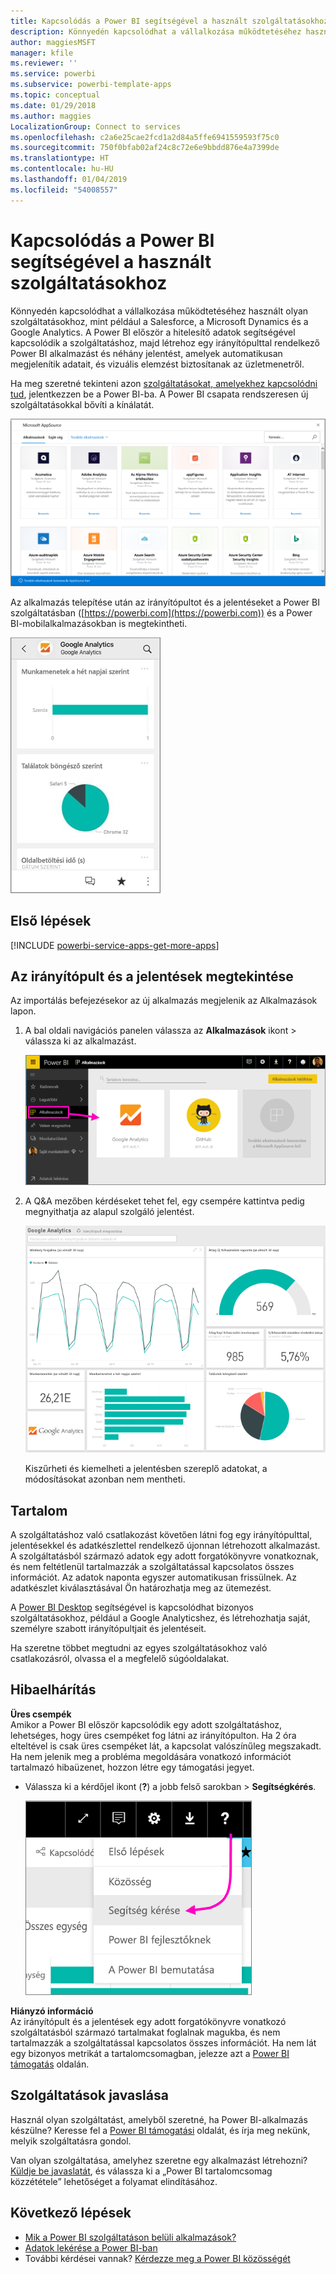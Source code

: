 ```yaml
---
title: Kapcsolódás a Power BI segítségével a használt szolgáltatásokhoz
description: Könnyedén kapcsolódhat a vállalkozása működtetéséhez használt olyan szolgáltatásokhoz, mint például a Salesforce, a Microsoft Dynamics CRM és a Google Analytics.
author: maggiesMSFT
manager: kfile
ms.reviewer: ''
ms.service: powerbi
ms.subservice: powerbi-template-apps
ms.topic: conceptual
ms.date: 01/29/2018
ms.author: maggies
LocalizationGroup: Connect to services
ms.openlocfilehash: c2a6e25cae2fcd1a2d84a5ffe6941559593f75c0
ms.sourcegitcommit: 750f0bfab02af24c8c72e6e9bbdd876e4a7399de
ms.translationtype: HT
ms.contentlocale: hu-HU
ms.lasthandoff: 01/04/2019
ms.locfileid: "54008557"
---
```

# <a name="connect-to-the-services-you-use-with-power-bi"></a>Kapcsolódás a Power BI segítségével a használt szolgáltatásokhoz
Könnyedén kapcsolódhat a vállalkozása működtetéséhez használt olyan szolgáltatásokhoz, mint például a Salesforce, a Microsoft Dynamics és a Google Analytics. A Power BI először a hitelesítő adatok segítségével kapcsolódik a szolgáltatáshoz, majd létrehoz egy irányítópulttal rendelkező Power BI alkalmazást és néhány jelentést, amelyek automatikusan megjelenítik adatait, és vizuális elemzést biztosítanak az üzletmenetről.


Ha meg szeretné tekinteni azon [szolgáltatásokat, amelyekhez kapcsolódni tud](https://app.powerbi.com/getdata/services), jelentkezzen be a Power BI-ba. A Power BI csapata rendszeresen új szolgáltatásokkal bővíti a kínálatát.

![AppSource alkalmazások](media/service-connect-to-services/overview.png)

Az alkalmazás telepítése után az irányítópultot és a jelentéseket a Power BI szolgáltatásban ([https://powerbi.com](https://powerbi.com)) és a Power BI-mobilalkalmazásokban is megtekintheti. 

![Google Analytics alkalmazás a Power BI mobilalkalmazásban](media/service-connect-to-services/power-bi-service-mobile-app-240.png)

## <a name="get-started"></a>Első lépések
[!INCLUDE [powerbi-service-apps-get-more-apps](./includes/powerbi-service-apps-get-more-apps.md)]

## <a name="view-the-dashboard-and-reports"></a>Az irányítópult és a jelentések megtekintése
Az importálás befejezésekor az új alkalmazás megjelenik az Alkalmazások lapon.

1. A bal oldali navigációs panelen válassza az **Alkalmazások** ikont > válassza ki az alkalmazást.
   
     ![Alkalmazások lap](media/service-connect-to-services/power-bi-service-apps-open-app.png)
2. A Q&A mezőben kérdéseket tehet fel, egy csempére kattintva pedig megnyithatja az alapul szolgáló jelentést. 
   
    ![Google Analytics irányítópult](media/service-connect-to-services/googleanalytics2.png)
   
    Kiszűrheti és kiemelheti a jelentésben szereplő adatokat, a módosításokat azonban nem mentheti.

## <a name="whats-included"></a>Tartalom
A szolgáltatáshoz való csatlakozást követően látni fog egy irányítópulttal, jelentésekkel és adatkészlettel rendelkező újonnan létrehozott alkalmazást. A szolgáltatásból származó adatok egy adott forgatókönyvre vonatkoznak, és nem feltétlenül tartalmazzák a szolgáltatással kapcsolatos összes információt. Az adatok naponta egyszer automatikusan frissülnek. Az adatkészlet kiválasztásával Ön határozhatja meg az ütemezést.

A [Power BI Desktop](desktop-get-the-desktop.md) segítségével is kapcsolódhat bizonyos szolgáltatásokhoz, például a Google Analyticshez, és létrehozhatja saját, személyre szabott irányítópultjait és jelentéseit.  

Ha szeretne többet megtudni az egyes szolgáltatásokhoz való csatlakozásról, olvassa el a megfelelő súgóoldalakat.

## <a name="troubleshooting"></a>Hibaelhárítás
**Üres csempék**  
Amikor a Power BI először kapcsolódik egy adott szolgáltatáshoz, lehetséges, hogy üres csempéket fog látni az irányítópulton. Ha 2 óra elteltével is csak üres csempéket lát, a kapcsolat valószínűleg megszakadt. Ha nem jelenik meg a probléma megoldására vonatkozó információt tartalmazó hibaüzenet, hozzon létre egy támogatási jegyet.

* Válassza ki a kérdőjel ikont (**?**) a jobb felső sarokban >  **Segítségkérés**.
  
    ![Segítségkérés ikon](media/service-connect-to-services/power-bi-service-get-help.png)

**Hiányzó információ**  
Az irányítópult és a jelentések egy adott forgatókönyvre vonatkozó szolgáltatásból származó tartalmakat foglalnak magukba, és nem tartalmazzák a szolgáltatással kapcsolatos összes információt. Ha nem lát egy bizonyos metrikát a tartalomcsomagban, jelezze azt a [Power BI támogatás](https://support.powerbi.com/forums/265200-power-bi) oldalán.

## <a name="suggesting-services"></a>Szolgáltatások javaslása
Használ olyan szolgáltatást, amelyből szeretné, ha Power BI-alkalmazás készülne? Keresse fel a [Power BI támogatási](https://support.powerbi.com/forums/265200-power-bi) oldalát, és írja meg nekünk, melyik szolgáltatásra gondol.

Van olyan szolgáltatása, amelyhez szeretne egy alkalmazást létrehozni? [Küldje be javaslatát](https://azure.microsoft.com/marketplace/programs/certified/apply/), és válassza ki a „Power BI tartalomcsomag közzététele” lehetőséget a folyamat elindításához.

## <a name="next-steps"></a>Következő lépések
* [Mik a Power BI szolgáltatáson belüli alkalmazások?](service-install-use-apps.md)
* [Adatok lekérése a Power BI-ban](service-get-data.md)
* További kérdései vannak? [Kérdezze meg a Power BI közösségét](http://community.powerbi.com/)

